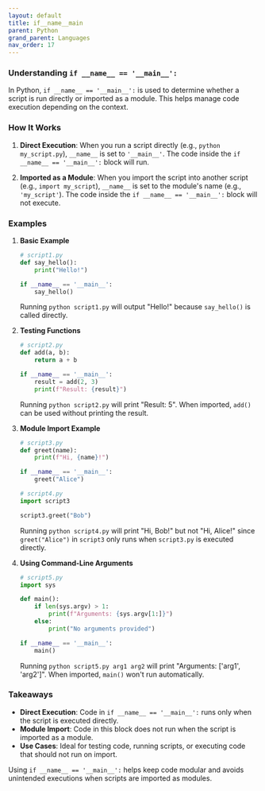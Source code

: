```yaml
---
layout: default
title: if__name__main
parent: Python
grand_parent: Languages
nav_order: 17
---
```


### Understanding `if __name__ == '__main__':`

In Python, `if __name__ == '__main__':` is used to determine whether a script is run directly or imported as a module. This helps manage code execution depending on the context.

### How It Works

1. **Direct Execution**: When you run a script directly (e.g., `python my_script.py`), `__name__` is set to `'__main__'`. The code inside the `if __name__ == '__main__':` block will run.

2. **Imported as a Module**: When you import the script into another script (e.g., `import my_script`), `__name__` is set to the module's name (e.g., `'my_script'`). The code inside the `if __name__ == '__main__':` block will not execute.

### Examples

1. **Basic Example**

   ```python
   # script1.py
   def say_hello():
       print("Hello!")

   if __name__ == '__main__':
       say_hello()
   ```

   Running `python script1.py` will output "Hello!" because `say_hello()` is called directly.

2. **Testing Functions**

   ```python
   # script2.py
   def add(a, b):
       return a + b

   if __name__ == '__main__':
       result = add(2, 3)
       print(f"Result: {result}")
   ```

   Running `python script2.py` will print "Result: 5". When imported, `add()` can be used without printing the result.

3. **Module Import Example**

   ```python
   # script3.py
   def greet(name):
       print(f"Hi, {name}!")

   if __name__ == '__main__':
       greet("Alice")
   ```

   ```python
   # script4.py
   import script3

   script3.greet("Bob")
   ```

   Running `python script4.py` will print "Hi, Bob!" but not "Hi, Alice!" since `greet("Alice")` in `script3` only runs when `script3.py` is executed directly.

4. **Using Command-Line Arguments**

   ```python
   # script5.py
   import sys

   def main():
       if len(sys.argv) > 1:
           print(f"Arguments: {sys.argv[1:]}")
       else:
           print("No arguments provided")

   if __name__ == '__main__':
       main()
   ```

   Running `python script5.py arg1 arg2` will print "Arguments: ['arg1', 'arg2']". When imported, `main()` won't run automatically.

### Takeaways

- **Direct Execution**: Code in `if __name__ == '__main__':` runs only when the script is executed directly.
- **Module Import**: Code in this block does not run when the script is imported as a module.
- **Use Cases**: Ideal for testing code, running scripts, or executing code that should not run on import.

Using `if __name__ == '__main__':` helps keep code modular and avoids unintended executions when scripts are imported as modules.